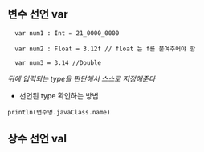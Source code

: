## 변수 선언 var

```
  var num1 : Int = 21_0000_0000
  
  var num2 : Float = 3.12f // float 는 f를 붙여주어야 함
  
  var num3 = 3.14 //Double
```  
_뒤에 입력되는 type을 판단해서 스스로 지정해준다_
  
* 선언된 type 확인하는 방법
  
`
println(변수명.javaClass.name)
`
 
## 상수 선언 val

 
